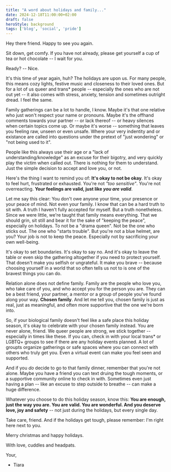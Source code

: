 ```yaml
---
title: "A word about holidays and family..."
date: 2024-12-18T11:00:00+02:00
draft: false
heroStyle: background
tags: ['blog', 'social', 'pride']
---
```


Hey there friend. Happy to see you again.

Sit down, get comfy. If you have not already, please get yourself a cup of tea or hot chocolate -- I wait for you.

Ready? -- Nice.

It's this time of year again, huh? The holidays are upon us. For many people, this means cozy lights, festive music and closeness to their loved ones.
But for a lot of us queer and trans* people -- especially the ones who are not out yet -- it also comes with stress, anxiety, tension and sometimes outright dread.
I feel the same.

Family gatherings can be a lot to handle, I know. Maybe it's that one relative who just won't respect your name or pronouns. Maybe it's the offhand comments towards your partner -- or lack thereof --
or heavy silences when certain topics come up. Or maybe it's worse -- something that leaves you feeling raw, unseen or even unsafe. Where your very indentity and or existance are called 
into questions under the pretext of "just wondering" or "not being used to it".

People like this always use their age or a "lack of understanding/knowledge" as an excuse for their bigotry, and very quickly play the victim when called out. There is nothing for them to understand. 
Just the simple decision to accept and love you, or not.

Here's the thing I want to remind you of: **It's okay to not be okay**. It's okay to feel hurt, frustrated or exhausted. You're not *"too sensitive"*.
You're not overreacting. **Your feelings are valid, just like *you are valid***.

Let me say this clear: You don't owe anyone your time, your presence or your peace of mind. Not even your family. I know that can be a hard truth to sit with. 
A truth I haven't fully accepted for myself. But a truth nonetheless.
Since we were little, we're taught that family means everything. That we should grin, sit still and bear it for the sake of "keeping the peace", especially on holidays.
To not be a "drama queen". Not be the one who sticks out. The one who "starts trouble".
But you're not a blue helmet, are you? Your job is not to keep the peace. Especially not by sacrificing your own well-being.

It's okay to set boundaries. It's okay to say no. And it's okay to leave the table or even skip the gathering altogether if you need to protect yourself. That 
doesn't make you selfish or ungrateful. It make you brave -- because choosing yourself in a world that so often tells us not to is one of the bravest things you can do.

Relation alone does not define family. Family are the people who love you, who take care of you, and who accept you for the person you are. They can be a best friend,
your partner, a mentor or a group of people you've found along your way. **Chosen family**. And let me tell you, chosen family is just as real, just as meaningful, 
and often more supportive that the one we're born into.

So, if your biological family doesn't feel like a safe place this holiday season, it's okay to celebrate with your chosen family instead. You are never alone, friend.
We queer people are strong, we stick together -- especially in times like these. If you can, check in with your local trans* or LGBTQ+ groups to see if there are any holiday 
events planned. A lot of groupts organize gatherings or safe spaces where you can connect with others who truly get you.
Even a virtual event can make you feel seen and supported.

And if you *do* decide to go to that family dinner, remember that you're not alone. Maybe you have a friend you can text druing the tough moments, 
or a supportive community online to check in with.
Sometimes even just having a plan -- like an excuse to step outside to breathe -- can make a huge difference.

Whatever you choose to do this holiday season, know this: **You are enough, just the way you are. You are valid. You are wonderful. And you deserve love, joy and safety** -- 
not just during the holidays, but every single day.

Take care, friend. And if the holidays get tough, please remember: I'm right here next to you.

Merry christmas and happy holidays.

With love, cuddles and headpats.

Your,

- Tiara

